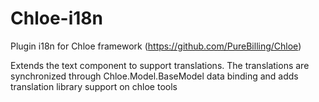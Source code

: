 Chloe-i18n
==========

Plugin i18n for Chloe framework (https://github.com/PureBilling/Chloe)

Extends the text component to support translations. The translations are synchronized through Chloe.Model.BaseModel data binding and adds translation library support on chloe tools
